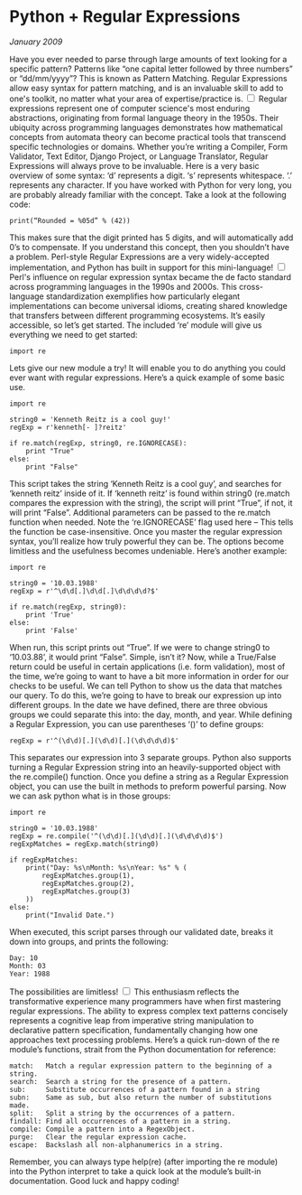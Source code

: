 # Python + Regular Expressions
*January 2009*





  Have you ever needed to parse through large amounts of text looking for a specific pattern? Patterns like “one capital letter followed by three numbers” or “dd/mm/yyyy”? This is known as Pattern Matching. Regular Expressions allow easy syntax for pattern matching, and is an invaluable skill to add to one's toolkit, no matter what your area of expertise/practice is.<label for="sn-regex-universality" class="margin-toggle sidenote-number"></label>
<input type="checkbox" id="sn-regex-universality" class="margin-toggle"/>
<span class="sidenote">Regular expressions represent one of computer science's most enduring abstractions, originating from formal language theory in the 1950s. Their ubiquity across programming languages demonstrates how mathematical concepts from automata theory can become practical tools that transcend specific technologies or domains.</span> Whether you’re writing a Compiler, Form Validator, Text Editor, Django Project, or Language Translator, Regular Expressions will always prove to be invaluable. Here is a very basic overview of some syntax: ‘d’ represents a digit. ‘s’ represents whitespace. ‘.’ represents any character. If you have worked with Python for very long, you are probably already familiar with the concept. Take a look at the following code:
```
print(“Rounded = %05d” % (42))
```
 This makes sure that the digit printed has 5 digits, and will automatically add 0’s to compensate. If you understand this concept, then you shouldn’t have a problem. Perl\-style Regular Expressions are a very widely\-accepted implementation, and Python has built in support for this mini\-language!<label for="sn-perl-influence" class="margin-toggle sidenote-number"></label>
<input type="checkbox" id="sn-perl-influence" class="margin-toggle"/>
<span class="sidenote">Perl's influence on regular expression syntax became the de facto standard across programming languages in the 1990s and 2000s. This cross-language standardization exemplifies how particularly elegant implementations can become universal idioms, creating shared knowledge that transfers between different programming ecosystems.</span> It’s easily accessible, so let’s get started. The included ‘re’ module will give us everything we need to get started:


```
import re
```
 Lets give our new module a try! It will enable you to do anything you could ever want with regular expressions. Here’s a quick example of some basic use.


```
import re

string0 = 'Kenneth Reitz is a cool guy!'
regExp = r'kenneth[- ]?reitz'

if re.match(regExp, string0, re.IGNORECASE):
    print "True"
else:
    print "False"
```
 This script takes the string ‘Kenneth Reitz is a cool guy’, and searches for ‘kenneth reitz’ inside of it. If ‘kenneth reitz’ is found within string0 (re.match compares the expression with the string), the script will print “True”, if not, it will print “False”. Additional parameters can be passed to the re.match function when needed. Note the ‘re.IGNORECASE’ flag used here – This tells the function be case\-insensitive. Once you master the regular expression syntax, you’ll realize how truly powerful they can be. The options become limitless and the usefulness becomes undeniable. Here’s another example:


```
import re

string0 = '10.03.1988'
regExp = r'^\d\d[.]\d\d[.]\d\d\d\d?$'

if re.match(regExp, string0):
    print 'True'
else:
    print 'False'
```
 When run, this script prints out “True”. If we were to change string0 to ‘10\.03\.88’, it would print “False”. Simple, isn’t it? Now, while a True/False return could be useful in certain applications (i.e. form validation), most of the time, we’re going to want to have a bit more information in order for our checks to be useful. We can tell Python to show us the data that matches our query. To do this, we’re going to have to break our expression up into different groups. In the date we have defined, there are three obvious groups we could separate this into: the day, month, and year. While defining a Regular Expression, you can use parentheses ‘()’ to define groups:


```
regExp = r'^(\d\d)[.](\d\d)[.](\d\d\d\d)$'
```
 This separates our expression into 3 separate groups. Python also supports turning a Regular Expression string into an heavily\-supported object with the re.compile() function. Once you define a string as a Regular Expression object, you can use the built in methods to preform powerful parsing. Now we can ask python what is in those groups:


```
import re

string0 = '10.03.1988'
regExp = re.compile('^(\d\d)[.](\d\d)[.](\d\d\d\d)$')
regExpMatches = regExp.match(string0)

if regExpMatches:
    print("Day: %s\nMonth: %s\nYear: %s" % (
        regExpMatches.group(1),
        regExpMatches.group(2), 
        regExpMatches.group(3)
    ))
else:
    print("Invalid Date.")
```
 When executed, this script parses through our validated date, breaks it down into groups, and prints the following:


```
Day: 10
Month: 03
Year: 1988
```
 The possibilities are limitless!<label for="sn-pattern-power" class="margin-toggle sidenote-number"></label>
<input type="checkbox" id="sn-pattern-power" class="margin-toggle"/>
<span class="sidenote">This enthusiasm reflects the transformative experience many programmers have when first mastering regular expressions. The ability to express complex text patterns concisely represents a cognitive leap from imperative string manipulation to declarative pattern specification, fundamentally changing how one approaches text processing problems.</span> Here’s a quick run\-down of the re module’s functions, strait from the Python documentation for reference:


```
match:   Match a regular expression pattern to the beginning of a string.
search:  Search a string for the presence of a pattern.
sub:     Substitute occurrences of a pattern found in a string
subn:    Same as sub, but also return the number of substitutions made.
split:   Split a string by the occurrences of a pattern.
findall: Find all occurrences of a pattern in a string.
compile: Compile a pattern into a RegexObject.
purge:   Clear the regular expression cache.
escape:  Backslash all non-alphanumerics in a string.
```
 Remember, you can always type help(re) (after importing the re module) into the Python interpret to take a quick look at the module’s built\-in documentation. Good luck and happy coding!
